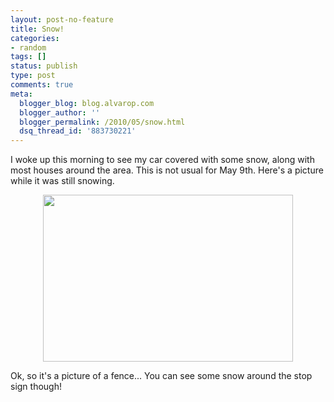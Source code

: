 ```yaml
---
layout: post-no-feature
title: Snow!
categories:
- random
tags: []
status: publish
type: post
comments: true
meta:
  blogger_blog: blog.alvarop.com
  blogger_author: ''
  blogger_permalink: /2010/05/snow.html
  dsq_thread_id: '883730221'
---
```

I  woke up this morning to see my car covered with some snow, along with  most houses around the area. This is not usual for May 9th. Here's a  picture while it was still snowing.

<a onblur="try {parent.deselectBloggerImageGracefully();} catch(e) {}" href="/images/blgr/IMG_1120.JPG"><img style="display: block; margin: 0px auto 10px; text-align: center; cursor: pointer; width: 400px; height: 267px;" src="http://2.bp.blogspot.com/_k2p8q4xyXYc/S-i8_6WA3CI/AAAAAAAAAHc/UNaqlaiISE0/s400/IMG_1120.JPG" alt="" id="BLOGGER_PHOTO_ID_5469829553620835362" border="0" /></a>

Ok, so it's a picture of a fence... You can see some snow around the stop sign though!
